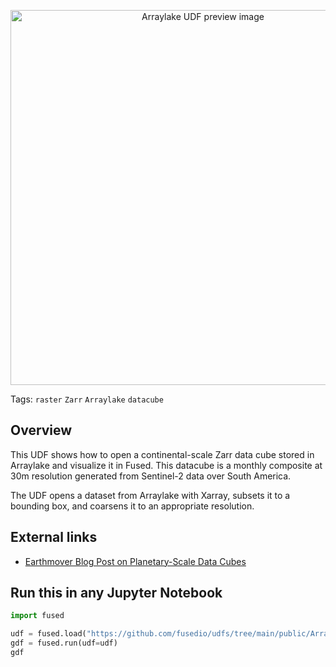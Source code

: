 <!--fused:preview-->
<p align="center"><img src="https://docs.earthmover.io/assets/images/fused-screenshot-Arraylake_RGB_Image-c42900408564d13df871564d416f6c9c.png" width="600" alt="Arraylake UDF preview image"></p>

<!--fused:tags-->
Tags: `raster` `Zarr` `Arraylake` `datacube`

<!--fused:readme-->
## Overview

This UDF shows how to open a continental-scale Zarr data cube stored in Arraylake and visualize it in Fused.
This datacube is a monthly composite at 30m resolution generated from Sentinel-2 data over South America.

The UDF opens a dataset from Arraylake with Xarray, subsets it to a bounding box, and coarsens it to an appropriate resolution.

## External links

- [Earthmover Blog Post on Planetary-Scale Data Cubes](https://earthmover.io/blog/serverless-datacube-pipeline)

## Run this in any Jupyter Notebook

```python
import fused

udf = fused.load("https://github.com/fusedio/udfs/tree/main/public/Arraylake_Example")
gdf = fused.run(udf=udf)
gdf
```


